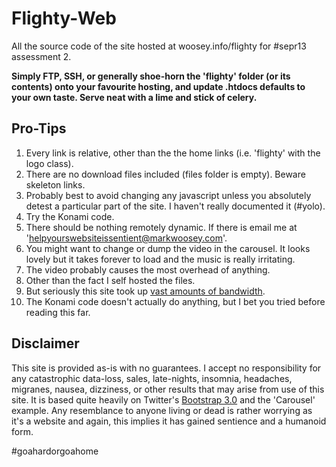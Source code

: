 Flighty-Web
===========

All the source code of the site hosted at woosey.info/flighty for #sepr13 assessment 2.

__Simply FTP, SSH, or generally shoe-horn the 'flighty' folder (or its contents) onto your favourite hosting, and update .htdocs defaults to your own taste. Serve neat with a lime and stick of celery.__

## Pro-Tips

1. Every link is relative, other than the the home links (i.e. 'flighty' with the logo class).
2. There are no download files included (files folder is empty). Beware skeleton links.
3. Probably best to avoid changing any javascript unless you absolutely detest a particular part of the site. I haven't really documented it (#yolo).
4. Try the Konami code.
5. There should be nothing remotely dynamic. If there is email me at 'helpyourswebsiteissentient@markwoosey.com'.
6. You might want to change or dump the video in the carousel. It looks lovely but it takes forever to load and the music is really irritating.
7. The video probably causes the most overhead of anything.
8. Other than the fact I self hosted the files.
9. But seriously this site took up [vast amounts of bandwidth](http://imgur.com/1J7fyQU).
10. The Konami code doesn't actually do anything, but I bet you tried before reading this far.

## Disclaimer

This site is provided as-is with no guarantees. I accept no responsibility for any catastrophic data-loss, sales, late-nights, insomnia, headaches, migranes, nausea, dizziness, or other results that may arise from use of this site. It is based quite heavily on Twitter's [Bootstrap 3.0](http://getbootstrap.com) and the 'Carousel' example. Any resemblance to anyone living or dead is rather worrying as it's a website and again, this implies it has gained sentience and a humanoid form.

#goahardorgoahome
